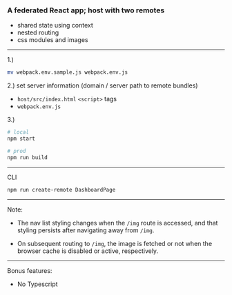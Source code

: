 ### A federated React app; host with two remotes 

- shared state using context 
- nested routing 
- css modules and images

--- 

1.)
```bash
mv webpack.env.sample.js webpack.env.js
```

2.) set server information (domain / server path to remote bundles)
- `host/src/index.html` `<script>` tags 
- `webpack.env.js`

3.) 
```bash 
# local 
npm start

# prod 
npm run build
```

---
CLI
```bash 
npm run create-remote DashboardPage
```

---

Note:
- The nav list styling changes when the `/img` route is accessed, and that styling persists after navigating away from `/img`.

- On subsequent routing to `/img`, the image is fetched or not when the browser cache is disabled or active, respectively.

---

Bonus features:
- No Typescript
